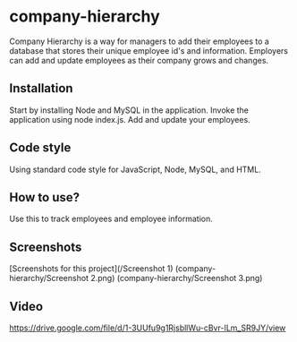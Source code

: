 # company-hierarchy

Company Hierarchy is a way for managers to add their employees to a database that stores their unique employee id's and information. Employers can add and update employees as their company grows and changes.

## Installation

Start by installing Node and MySQL in the application. Invoke the application using node index.js. Add and update your employees. 

## Code style
Using standard code style for JavaScript, Node, MySQL, and HTML.

## How to use?
Use this to track employees and employee information.

## Screenshots
[Screenshots for this project](/Screenshot 1)
(company-hierarchy/Screenshot 2.png)
(company-hierarchy/Screenshot 3.png)

## Video
https://drive.google.com/file/d/1-3UUfu9g1RjsbllWu-cBvr-ILm_SR9JY/view
